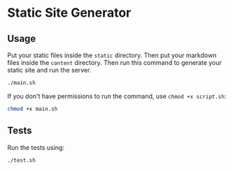 # Static Site Generator

## Usage

Put your static files inside the `static` directory. Then put your markdown files inside the `content` directory. Then run this command to generate your static site and run the server.

```bash
./main.sh
```

If you don't have permissions to run the command, use `chmod +x script.sh`:

```bash
chmod +x main.sh
```

## Tests

Run the tests using:

```bash
./test.sh
```
